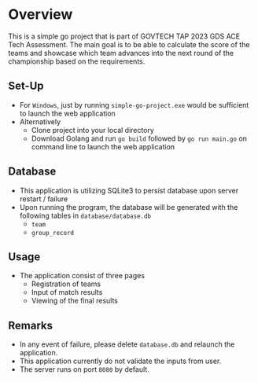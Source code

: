 # Overview

This is a simple go project that is part of GOVTECH TAP 2023 GDS ACE Tech Assessment. The main goal is to be able to calculate the score of the teams and showcase which team advances into the next round of the championship based on the requirements. 

## Set-Up
- For `Windows`, just by running `simple-go-project.exe` would be sufficient to launch the web application
- Alternatively
  - Clone project into your local directory
  - Download Golang and run `go build` followed by `go run main.go` on command line to launch the web application

## Database
- This application is utilizing SQLite3 to persist database upon server restart / failure
- Upon running the program, the database will be generated with the following tables in `database/database.db`
  - `team`
  - `group_record`
  
## Usage
- The application consist of three pages
  - Registration of teams
  - Input of match results
  - Viewing of the final results

## Remarks
- In any event of failure, please delete `database.db` and relaunch the application.
- This application currently do not validate the inputs from user.
- The server runs on port `8080` by default.
